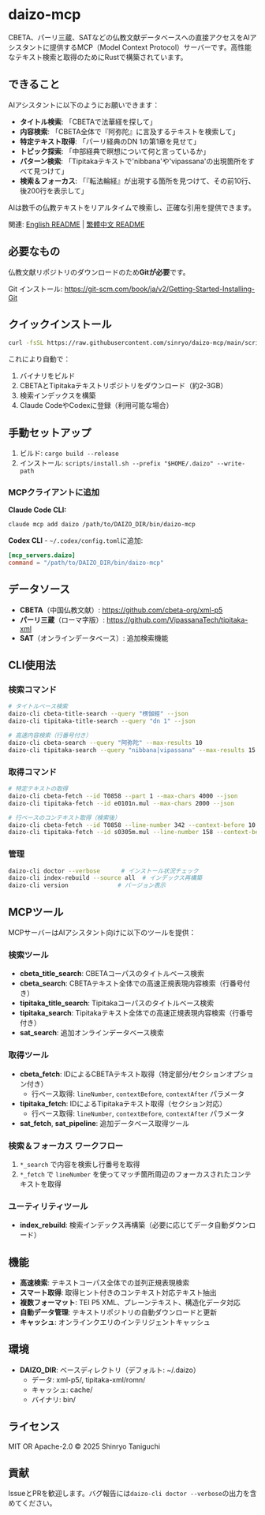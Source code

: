 # daizo-mcp

CBETA、パーリ三蔵、SATなどの仏教文献データベースへの直接アクセスをAIアシスタントに提供するMCP（Model Context Protocol）サーバーです。高性能なテキスト検索と取得のためにRustで構築されています。

## できること

AIアシスタントに以下のようにお願いできます：

- **タイトル検索**: 「CBETAで法華経を探して」
- **内容検索**: 「CBETA全体で『阿弥陀』に言及するテキストを検索して」
- **特定テキスト取得**: 「パーリ経典のDN 1の第1章を見せて」
- **トピック探索**: 「中部経典で瞑想について何と言っているか」
- **パターン検索**: 「Tipitakaテキストで'nibbana'や'vipassana'の出現箇所をすべて見つけて」
- **検索＆フォーカス**: 「『転法輪経』が出現する箇所を見つけて、その前10行、後200行を表示して」

AIは数千の仏教テキストをリアルタイムで検索し、正確な引用を提供できます。

関連: [English README](README.md) | [繁體中文 README](README.zh-TW.md)

## 必要なもの

仏教文献リポジトリのダウンロードのため**Gitが必要**です。

Git インストール: https://git-scm.com/book/ja/v2/Getting-Started-Installing-Git

## クイックインストール

```bash
curl -fsSL https://raw.githubusercontent.com/sinryo/daizo-mcp/main/scripts/bootstrap.sh | bash -s -- --yes --write-path
```

これにより自動で：
1. バイナリをビルド
2. CBETAとTipitakaテキストリポジトリをダウンロード（約2-3GB）
3. 検索インデックスを構築
4. Claude CodeやCodexに登録（利用可能な場合）

## 手動セットアップ

1. ビルド: `cargo build --release`
2. インストール: `scripts/install.sh --prefix "$HOME/.daizo" --write-path`

### MCPクライアントに追加

**Claude Code CLI:**
```bash
claude mcp add daizo /path/to/DAIZO_DIR/bin/daizo-mcp
```

**Codex CLI** - `~/.codex/config.toml`に追加:
```toml
[mcp_servers.daizo]
command = "/path/to/DAIZO_DIR/bin/daizo-mcp"
```

## データソース

- **CBETA**（中国仏教文献）: https://github.com/cbeta-org/xml-p5
- **パーリ三蔵**（ローマ字版）: https://github.com/VipassanaTech/tipitaka-xml
- **SAT**（オンラインデータベース）: 追加検索機能

## CLI使用法

### 検索コマンド
```bash
# タイトルベース検索
daizo-cli cbeta-title-search --query "楞伽經" --json
daizo-cli tipitaka-title-search --query "dn 1" --json

# 高速内容検索（行番号付き）
daizo-cli cbeta-search --query "阿弥陀" --max-results 10
daizo-cli tipitaka-search --query "nibbana|vipassana" --max-results 15
```

### 取得コマンド
```bash
# 特定テキストの取得
daizo-cli cbeta-fetch --id T0858 --part 1 --max-chars 4000 --json
daizo-cli tipitaka-fetch --id e0101n.mul --max-chars 2000 --json

# 行ベースのコンテキスト取得（検索後）
daizo-cli cbeta-fetch --id T0858 --line-number 342 --context-before 10 --context-after 200
daizo-cli tipitaka-fetch --id s0305m.mul --line-number 158 --context-before 5 --context-after 100
```

### 管理
```bash
daizo-cli doctor --verbose      # インストール状況チェック
daizo-cli index-rebuild --source all  # インデックス再構築
daizo-cli version              # バージョン表示
```

## MCPツール

MCPサーバーはAIアシスタント向けに以下のツールを提供：

### 検索ツール
- **cbeta_title_search**: CBETAコーパスのタイトルベース検索
- **cbeta_search**: CBETAテキスト全体での高速正規表現内容検索（行番号付き）
- **tipitaka_title_search**: Tipitakaコーパスのタイトルベース検索
- **tipitaka_search**: Tipitakaテキスト全体での高速正規表現内容検索（行番号付き）
- **sat_search**: 追加オンラインデータベース検索

### 取得ツール
- **cbeta_fetch**: IDによるCBETAテキスト取得（特定部分/セクションオプション付き）
  - 行ベース取得: `lineNumber`, `contextBefore`, `contextAfter` パラメータ
- **tipitaka_fetch**: IDによるTipitakaテキスト取得（セクション対応）
  - 行ベース取得: `lineNumber`, `contextBefore`, `contextAfter` パラメータ
- **sat_fetch**, **sat_pipeline**: 追加データベース取得ツール

### 検索＆フォーカス ワークフロー
1. `*_search` で内容を検索し行番号を取得
2. `*_fetch` で `lineNumber` を使ってマッチ箇所周辺のフォーカスされたコンテキストを取得

### ユーティリティツール
- **index_rebuild**: 検索インデックス再構築（必要に応じてデータ自動ダウンロード）

## 機能

- **高速検索**: テキストコーパス全体での並列正規表現検索
- **スマート取得**: 取得ヒント付きのコンテキスト対応テキスト抽出
- **複数フォーマット**: TEI P5 XML、プレーンテキスト、構造化データ対応
- **自動データ管理**: テキストリポジトリの自動ダウンロードと更新
- **キャッシュ**: オンラインクエリのインテリジェントキャッシュ

## 環境

- **DAIZO_DIR**: ベースディレクトリ（デフォルト: ~/.daizo）
  - データ: xml-p5/, tipitaka-xml/romn/
  - キャッシュ: cache/
  - バイナリ: bin/

## ライセンス

MIT OR Apache-2.0 © 2025 Shinryo Taniguchi

## 貢献

IssueとPRを歓迎します。バグ報告には`daizo-cli doctor --verbose`の出力を含めてください。